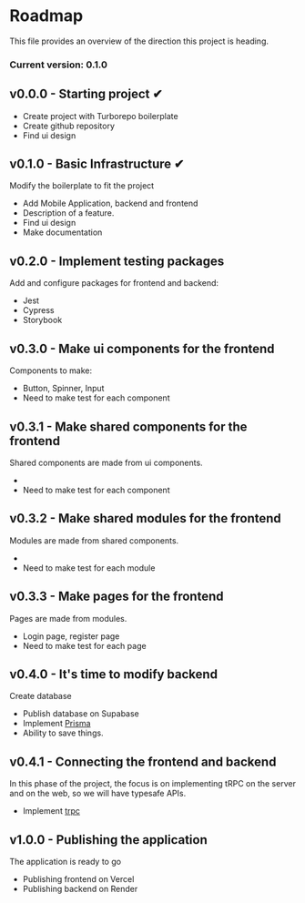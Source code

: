 # Roadmap

This file provides an overview of the direction this project is heading.

### Current version: 0.1.0

## v0.0.0 - Starting project ✔

- Create project with Turborepo boilerplate
- Create github repository
- Find ui design

## v0.1.0 - Basic Infrastructure ✔

Modify the boilerplate to fit the project

- Add Mobile Application, backend and frontend
- Description of a feature.
- Find ui design
- Make documentation

## v0.2.0 - Implement testing packages

Add and configure packages for frontend and backend:

- Jest
- Cypress
- Storybook

## v0.3.0 - Make ui components for the frontend

Components to make:

- Button, Spinner, Input
- Need to make test for each component

## v0.3.1 - Make shared components for the frontend

Shared components are made from ui components.

-
- Need to make test for each component

## v0.3.2 - Make shared modules for the frontend

Modules are made from shared components.

-
- Need to make test for each module

## v0.3.3 - Make pages for the frontend

Pages are made from modules.

- Login page, register page
- Need to make test for each page

## v0.4.0 - It's time to modify backend

Create database

- Publish database on Supabase
- Implement [Prisma](https://www.prisma.io/)
- Ability to save things.

## v0.4.1 - Connecting the frontend and backend

In this phase of the project, the focus is on implementing tRPC on the server and on the web, so we will have typesafe APIs.

- Implement [trpc](https://trpc.io/)

## v1.0.0 - Publishing the application

The application is ready to go

- Publishing frontend on Vercel
- Publishing backend on Render
